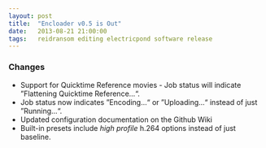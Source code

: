 ```yaml
---
layout: post
title:  "Encloader v0.5 is Out"
date:   2013-08-21 21:00:00
tags:   reidransom editing electricpond software release
---
```


### Changes

* Support for Quicktime Reference movies - Job status will indicate ”Flattening Quicktime Reference...“.
* Job status now indicates ”Encoding...“ or ”Uploading...“ instead of just ”Running...“.
* Updated configuration documentation on the Github Wiki
* Built-in presets include *high profile* h.264 options instead of just baseline.
